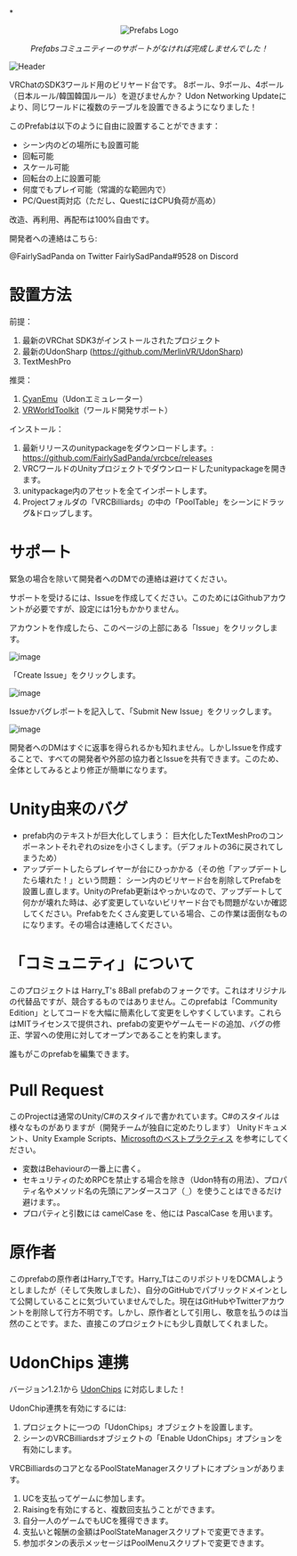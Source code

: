*<p align="center"><img src="https://avatars.githubusercontent.com/u/50210138?s=200&v=4" alt="Prefabs Logo"></p>

<p align="center"><i>Prefabsコミュニティーのサポ－トがなければ完成しませんでした！</i></p>

![Header](https://user-images.githubusercontent.com/6299186/126218956-e69d3f75-22ab-4dd8-aee3-ad1aaa4c9f97.png)

VRChatのSDK3ワールド用のビリヤード台です。 8ボール、9ボール、4ボール（日本ルール/韓国韓国ルール）を遊びませんか？ Udon Networking Updateにより、同じワールドに複数のテーブルを設置できるようになりました！

このPrefabは以下のように自由に設置することができます：

- シーン内のどの場所にも設置可能
- 回転可能
- スケール可能
- 回転台の上に設置可能
- 何度でもプレイ可能（常識的な範囲内で）
- PC/Quest両対応（ただし、QuestにはCPU負荷が高め）

改造、再利用、再配布は100%自由です。


開発者への連絡はこちら:

@FairlySadPanda on Twitter
FairlySadPanda#9528 on Discord

# 設置方法

前提：

1. 最新のVRChat SDK3がインストールされたプロジェクト
2. 最新のUdonSharp (https://github.com/MerlinVR/UdonSharp)
3. TextMeshPro

推奨：

1. [CyanEmu](https://github.com/CyanLaser/CyanEmu)（Udonエミュレーター）
2. [VRWorldToolkit](https://github.com/oneVR/VRWorldToolkit)（ワールド開発サポート）

インストール：

1. 最新リリースのunitypackageをダウンロードします。: https://github.com/FairlySadPanda/vrcbce/releases
2. VRCワールドのUnityプロジェクトでダウンロードしたunitypackageを開きます。
3. unitypackage内のアセットを全てインポートします。
4. Projectフォルダの「VRCBilliards」の中の「PoolTable」をシーンにドラッグ&ドロップします。


# サポート
緊急の場合を除いて開発者へのDMでの連絡は避けてください。

サポートを受けるには、Issueを作成してください。このためにはGithubアカウントが必要ですが、設定には1分もかかりません。

アカウントを作成したら、このページの上部にある「Issue」をクリックします。

![image](https://user-images.githubusercontent.com/732532/127752254-37061d3a-c13e-4de7-9212-792e17fe6472.png)

「Create Issue」をクリックします。

![image](https://user-images.githubusercontent.com/732532/127752268-c46fca03-72cf-4712-96b9-24e47764d791.png)

Issueかバグレポートを記入して、「Submit New Issue」をクリックします。

![image](https://user-images.githubusercontent.com/732532/127752457-03751bba-df2b-48f0-a220-a9cd699d9974.png)

開発者へのDMはすぐに返事を得られるかも知れません。しかしIssueを作成することで、すべての開発者や外部の協力者とIssueを共有できます。このため、全体としてみるとより修正が簡単になります。

# Unity由来のバグ

* prefab内のテキストが巨大化してしまう： 巨大化したTextMeshProのコンポーネントそれぞれのsizeを小さくします。（デフォルトの36に戻されてしまうため）
* アップデートしたらプレイヤーが台にひっかかる（その他「アップデートしたら壊れた！」という問題： シーン内のビリヤード台を削除してPrefabを設置し直します。UnityのPrefab更新はやっかいなので、アップデートして何かが壊れた時は、必ず変更していないビリヤード台でも問題がないか確認してください。Prefabをたくさん変更している場合、この作業は面倒なものになります。その場合は連絡してください。

# 「コミュニティ」について

このプロジェクトは Harry_T's 8Ball prefabのフォークです。これはオリジナルの代替品ですが、競合するものではありません。このprefabは「Community Edition」としてコードを大幅に簡素化して変更をしやすくしています。これらはMITライセンスで提供され、prefabの変更やゲームモードの追加、バグの修正、学習への使用に対してオープンであることを約束します。

誰もがこのprefabを編集できます。

# Pull Request
このProjectは通常のUnity/C#のスタイルで書かれています。C#のスタイルは様々なものがありますが（開発チームが独自に定めたりします）
Unityドキュメント、Unity Example Scripts、[Microsoftのベストプラクティス](https://docs.microsoft.com/en-us/dotnet/csharp/programming-guide/inside-a-program/coding-conventions) を参考にしてください。


  - 変数はBehaviourの一番上に書く。
  - セキュリティのためRPCを禁止する場合を除き（Udon特有の用法）、プロパティ名やメソッド名の先頭にアンダースコア（`_`）を使うことはできるだけ避けます。。
  - プロパティと引数には camelCase を、他には PascalCase を用います。

# 原作者

このprefabの原作者はHarry_Tです。Harry_TはこのリポジトリをDCMAしようとしましたが（そして失敗しました）、自分のGitHubでパブリックドメインとして公開していることに気づいていませんでした。現在はGitHubやTwitterアカウントを削除して行方不明です。しかし、原作者として引用し、敬意を払うのは当然のことです。また、直接このプロジェクトにも少し貢献してくれました。

# UdonChips 連携

バージョン1.2.1から [UdonChips](https://lura.booth.pm/items/3060394) に対応しました！

UdonChip連携を有効にするには:

  1. プロジェクトに一つの「UdonChips」オブジェクトを設置します。
  2. シーンのVRCBilliardsオブジェクトの「Enable UdonChips」オプションを有効にします。

VRCBilliardsのコアとなるPoolStateManagerスクリプトにオプションがあります。

  1. UCを支払ってゲームに参加します。
  2. Raisingを有効にすると、複数回支払うことができます。
  3. 自分一人のゲームでもUCを獲得できます。
  4. 支払いと報酬の金額はPoolStateManagerスクリプトで変更できます。
  5. 参加ボタンの表示メッセージはPoolMenuスクリプトで変更できます。
